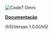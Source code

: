 

  ![Code7 Omni](/imgs/code7.omni.PNG "Code7 Omni")

  **[Documentação](README.MD)**

(h5)Versao 1.0.0(/h5)



